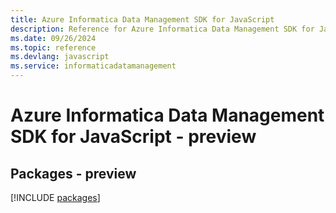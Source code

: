 ```yaml
---
title: Azure Informatica Data Management SDK for JavaScript
description: Reference for Azure Informatica Data Management SDK for JavaScript
ms.date: 09/26/2024
ms.topic: reference
ms.devlang: javascript
ms.service: informaticadatamanagement
---
```

# Azure Informatica Data Management SDK for JavaScript - preview
## Packages - preview
[!INCLUDE [packages](informatica-data-management-index.md)]